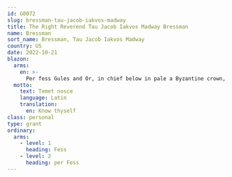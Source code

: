 ```yaml
---
id: G0072
slug: bressman-tau-jacob-iakvos-madway
title: The Right Reverend Tau Jacob Iakvos Madway Bressman
name: Bressman
sort_name: Bressman, Tau Jacob Iakvos Madway
country: US
date: 2022-10-21
blazon:
  arms:
    en: >-
      Per fess Gules and Or, in chief below in pale a Byzantine crown, a double-headed eagle similarly crowned, beaked, armed and langued, bearing in its talons at dexter a sceptre and at sinister an orb all Or, and in base a sprig of Acacia proper in bend below a mullet of six points voided and interlaced Azure flanked by two Tudor roses all arranged fessways. The shield lies at dexter on an Eastern Orthodox Crosier and at sinister on an Eastern Orthodox Processional blessing cross in saltire all Or. The Arms are borne within a mantle Gules doubled Argent, its dexter and sinister folds bound with cords Vert and bearing the crown of a Bishop of the Eastern Orthodox Church.
  motto:
    text: Temet nosce
    language: Latin
    translation:
      en: Know thyself
class: personal
type: grant
ordinary:
  arms:
    - level: 1
      heading: Fess
    - level: 2
      heading: per Fess
---
```

